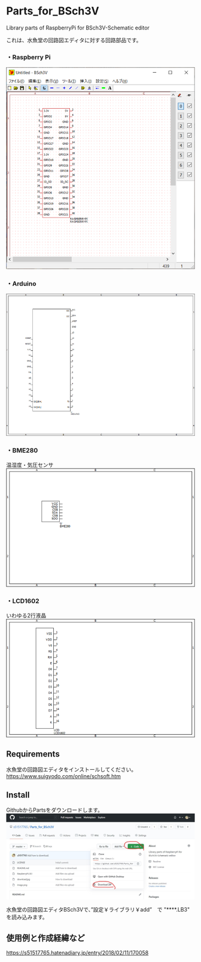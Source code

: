 # Parts_for_BSch3V
Library parts of  RaspberryPi for  BSch3V-Schematic editor

これは、水魚堂の回路図エディタに対する回路部品です。

### ・Raspberry Pi
<img src="https://github.com/s51517765/Parts_for_BSch3V/blob/master/RaspberryPi.png">

### ・Arduino
<img src="https://github.com/s51517765/Parts_for_BSch3V/blob/master/Arduino.png">

### ・BME280
温湿度・気圧センサ<br>
<img src="https://github.com/s51517765/Parts_for_BSch3V/blob/master/BME280.png">

### ・LCD1602
いわゆる2行液晶<br>
<img src="https://github.com/s51517765/Parts_for_BSch3V/blob/master/LCD1602.png">

## Requirements

水魚堂の回路図エディタをインストールしてください。<br>
https://www.suigyodo.com/online/schsoft.htm

## Install
GithubからPartsをダウンロードします。<br>
<img src="https://github.com/s51517765/Parts_for_BSch3V/blob/master/download.jpg">

水魚堂の回路図エディタBSch3Vで、”設定￥ライブラリ￥add”　で "****.LB3" を読み込みます。


## 使用例と作成経緯など

https://s51517765.hatenadiary.jp/entry/2018/02/11/170058
